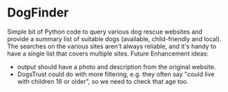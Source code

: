# DogFinder
Simple bit of Python code to query various dog rescue websites and provide a summary list of suitable dogs (available, child-friendly and local).  
The searches on the various sites aren't always reliable, and it's handy to have a single list that covers multiple sites.
Future Enhancement ideas:
- output should have a photo and description from the original website.
- DogsTrust could do with more filtering, e.g. they often say "could live with children 16 or older", so we need to check that age too.
